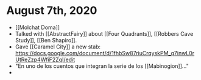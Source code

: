 # August 7th, 2020
- [[Molchat Doma]]
- Talked with [[AbstractFairy]] about [[Four Quadrants]], [[Robbers Cave Study]], [[Ben Shapiro]].
- Gave [[Caramel City]] a new stab: https://docs.google.com/document/d/1fhbSw87riuCrqyskPM_q7inwL0rUtReZzp4WfiF2ZqI/edit
- "En uno de los cuentos que integran la serie de los [[Mabinogion]]..." 
- 

